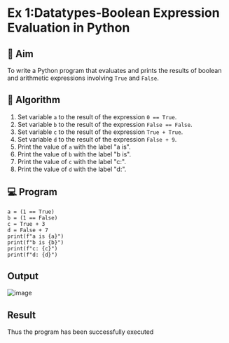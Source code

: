 
# Ex 1:Datatypes-Boolean Expression Evaluation in Python

## 🎯 Aim
To write a Python program that evaluates and prints the results of boolean and arithmetic expressions involving `True` and `False`.

## 🧠 Algorithm
1. Set variable `a` to the result of the expression `0 == True`.
2. Set variable `b` to the result of the expression `False == False`.
3. Set variable `c` to the result of the expression `True + True`.
4. Set variable `d` to the result of the expression `False + 9`.
5. Print the value of `a` with the label "a is".
6. Print the value of `b` with the label "b is".
7. Print the value of `c` with the label "c:".
8. Print the value of `d` with the label "d:".

## 💻 Program
```
a = (1 == True)
b = (1 == False)
c = True + 3
d = False + 7
print(f"a is {a}")
print(f"b is {b}")
print(f"c: {c}")
print(f"d: {d}")
```
## Output

![image](https://github.com/user-attachments/assets/7d1f6027-9658-4ef4-8eb7-24c90d00ad30)

## Result
Thus the program has been successfully executed
